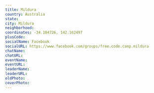 ```yaml
---
title: Mildura
country: Australia
state: 
city: Mildura
neighborhood: 
coordinates: -34.184726, 142.162497
plusCode:
socialName: Facebook
socialURL: https://www.facebook.com/groups/free.code.camp.mildura
chatName:
chatURL:
eventName:
eventURL:
leaderName:
leaderURL:
oldPhoto: 
coverPhoto:
---
```

